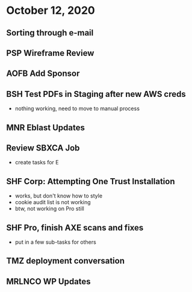 # October 12, 2020

## Sorting through e-mail

## PSP Wireframe Review

## AOFB Add Sponsor

## BSH Test PDFs in Staging after new AWS creds
- nothing working, need to move to manual process

## MNR Eblast Updates

## Review SBXCA Job
- create tasks for E

## SHF Corp: Attempting One Trust Installation
- works, but don't know how to style
- cookie audit list is not working
- btw, not working on Pro still

## SHF Pro, finish AXE scans and fixes
- put in a few sub-tasks for others

## TMZ deployment conversation

## MRLNCO WP Updates